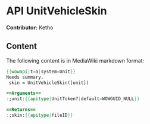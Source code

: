 # API UnitVehicleSkin

**Contributor:** Ketho

## Content

The following content is in MediaWiki markdown format:

```mediawiki
{{wowapi|t=a|system=Unit}}
Needs summary.
 skin = UnitVehicleSkin([unit])

==Arguments==
:;unit:{{apitype|UnitToken?|default=WOWGUID_NULL}}

==Returns==
:;skin:{{apitype|fileID}}
```